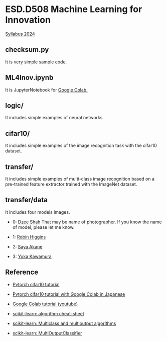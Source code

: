 # ESD.D508 Machine Learning for Innovation

[Syllabus 2024](http://www.ocw.titech.ac.jp/index.php?module=General&action=T0300&GakubuCD=2&GakkaCD=321902&KeiCD=19&course=2&KougiCD=202436209&Nendo=2024&lang=EN&vid=03)

## checksum.py

It is very simple sample code.

## ML4Inov.ipynb

It is JupyterNotebook for [Google Colab.](https://colab.research.google.com/)


## logic/

It includes simple examples of neural networks.


## cifar10/

It includes simple examples of the image recognition task with the cifar10 dataset.


## transfer/

It includes simple examples of multi-class image recognition based on a pre-trained feature extractor trained with the ImageNet dataset.

## transfer/data

It includes four models images.

- 0: [Dzee Shah](https://pixabay.com/users/dzeeshah-481870/) That may be name of photographer. If you know the name of model, please let me know.

- 1: [Robin Higgins](https://pixabay.com/users/robinhiggins-1321953/)

- 2: [Saya Akane](https://www.pakutaso.com/person/woman/akanesaya/)

- 3: [Yuka Kawamura](https://www.pakutaso.com/person/woman/kawamurayuka/)

## Reference

- [Pytorch cifar10 tutorial](https://pytorch.org/tutorials/beginner/blitz/cifar10_tutorial.html)

- [Pytorch cifar10 tutorial with Google Colab in Japanese](https://colab.research.google.com/github/YutaroOgawa/pytorch_tutorials_jp/blob/main/notebook/1_Learning%20PyTorch/1_4_cifar10_tutorial_jp.ipynb)

- [Google Colab tutorial (youtube)](https://www.youtube.com/watch?v=inN8seMm7UI)

- [scikit-learn: algorithm cheat-sheet](https://scikit-learn.org/stable/tutorial/machine_learning_map/index.html)

- [scikit-learn: Multiclass and multioutput algorithms](https://scikit-learn.org/stable/modules/multiclass.html)

- [scikit-learn: MultiOutputClassifier](https://scikit-learn.org/stable/modules/generated/sklearn.multioutput.MultiOutputClassifier.html#sklearn.multioutput.MultiOutputClassifier)
